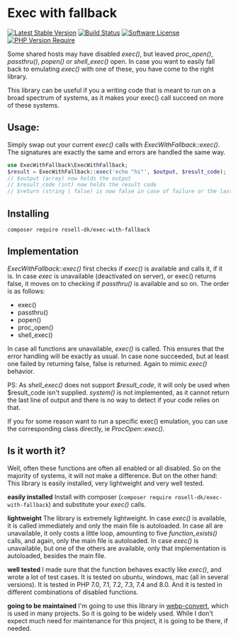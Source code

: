 # Exec with fallback

[![Latest Stable Version](http://poser.pugx.org/rosell-dk/exec-with-fallback/v)](https://packagist.org/packages/rosell-dk/exec-with-fallback)
[![Build Status](https://github.com/rosell-dk/exec-with-fallback/actions/workflows/php.yml/badge.svg)](https://github.com/rosell-dk/exec-with-fallback/actions/workflows/php.yml)
[![Software License](http://poser.pugx.org/rosell-dk/exec-with-fallback/license)](https://github.com/rosell-dk/exec-with-fallback/blob/master/LICENSE)
[![PHP Version Require](http://poser.pugx.org/rosell-dk/exec-with-fallback/require/php)](https://packagist.org/packages/rosell-dk/exec-with-fallback)


Some shared hosts may have disabled *exec()*, but leaved *proc_open()*, *passthru()*, *popen()* or *shell_exec()* open. In case you want to easily fall back to emulating *exec()* with one of these, you have come to the right library.

This library can be useful if you a writing code that is meant to run on a broad spectrum of systems, as it makes your exec() call succeed on more of these systems.

## Usage:
Simply swap out your current *exec()* calls with *ExecWithFallback::exec()*. The signatures are exactly the same and errors are handled the same way.

```php
use ExecWithFallback\ExecWithFallback;
$result = ExecWithFallback::exec('echo "hi"', $output, $result_code);
// $output (array) now holds the output
// $result_code (int) now holds the result code
// $return (string | false) is now false in case of failure or the last line of the output
```

## Installing
`composer require rosell-dk/exec-with-fallback`

## Implementation
*ExecWithFallback::exec()* first checks if *exec()* is available and calls it, if it is. In case *exec* is unavailable (deactivated on server), or exec() returns false, it moves on to checking if *passthru()* is available and so on. The order is as follows:
- exec()
- passthru()
- popen()
- proc_open()
- shell_exec()

In case all functions are unavailable, *exec()* is called. This ensures that the error handling will be exactly as usual. In case none succeeded, but at least one failed by returning false, false is returned. Again to mimic *exec()* behavior.

PS: As *shell_exec()* does not support *$result_code*, it will only be used when $result_code isn't supplied. *system()* is not implemented, as it cannot return the last line of output and there is no way to detect if your code relies on that.

If you for some reason want to run a specific exec() emulation, you can use the corresponding class directly, ie *ProcOpen::exec()*.

## Is it worth it?
Well, often these functions are often all enabled or all disabled. So on the majority of systems, it will not make a difference. But on the other hand: This library is easily installed, very lightweight and very well tested.

**easily installed**
Install with composer (`composer require rosell-dk/exec-with-fallback`) and substitute your *exec()* calls.

**lightweight**
The library is extremely lightweight. In case *exec()* is available, it is called immediately and only the main file is autoloaded. In case all are unavailable, it only costs a little loop, amounting to five *function_exists()* calls, and again, only the main file is autoloaded. In case *exec()* is unavailable, but one of the others are available, only that implementation is autoloaded, besides the main file.

**well tested**
I made sure that the function behaves exactly like *exec()*, and wrote a lot of test cases. It is tested on ubuntu, windows, mac (all in several versions). It is tested in PHP 7.0, 7.1, 7.2, 7.3, 7.4 and 8.0. And it is tested in different combinations of disabled functions.

**going to be maintained**
I'm going to use this library in [webp-convert](https://github.com/rosell-dk/webp-convert), which is used in many projects. So it is going to be widely used. While I don't expect much need for maintenance for this project, it is going to be there, if needed.
